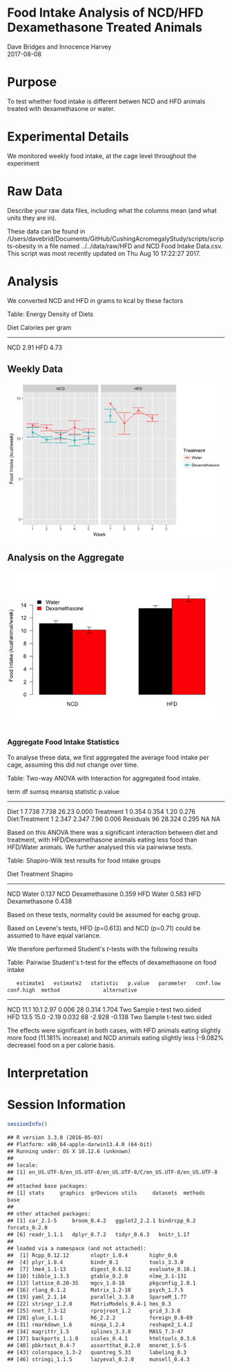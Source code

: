 # Food Intake Analysis of NCD/HFD Dexamethasone Treated Animals
Dave Bridges and Innocence Harvey  
2017-08-08  



# Purpose

To test whether food intake is different betwen NCD and HFD animals treated with dexamethasone or water.

# Experimental Details

We monitored weekly food intake, at the cage level throughout the experiment

# Raw Data

Describe your raw data files, including what the columns mean (and what units they are in).



These data can be found in /Users/davebrid/Documents/GitHub/CushingAcromegalyStudy/scripts/scripts-obesity in a file named ../../data/raw/HFD and NCD Food Intake Data.csv.  This script was most recently updated on Thu Aug 10 17:22:27 2017.

# Analysis



We converted NCD and HFD in grams to kcal by these factors


Table: Energy Density of Diets

Diet    Calories per gram
-----  ------------------
NCD                  2.91
HFD                  4.73

## Weekly Data

![](figures/weekly-food-intake-1.png)<!-- -->

## Analysis on the Aggregate

![](figures/overall-food-intake-1.png)<!-- -->

### Aggregate Food Intake Statistics

To analyse these data, we first aggregated the average food intake per cage, assuming this did not change over time.


Table: Two-way ANOVA with Interaction for aggregated food intake.

term              df    sumsq   meansq   statistic   p.value
---------------  ---  -------  -------  ----------  --------
Diet               1    7.738    7.738       26.23     0.000
Treatment          1    0.354    0.354        1.20     0.276
Diet:Treatment     1    2.347    2.347        7.96     0.006
Residuals         96   28.324    0.295          NA        NA

Based on this ANOVA there was a significant interaction between diet and treatment, with HFD/Dexamethasone animals eating less food than HFD/Water animals.  We further analysed this via pairwiwse tests.


Table: Shapiro-Wilk test results for food intake groups

Diet   Treatment        Shapiro
-----  --------------  --------
NCD    Water              0.137
NCD    Dexamethasone      0.359
HFD    Water              0.563
HFD    Dexamethasone      0.438

Based on these tests, normality could be assumed for eachg group.


Based on Levene's tests, HFD (p=0.613) and NCD (p=0.71) could be assumed to have equal variance.

We therefore performed Student's *t*-tests with the following results


Table: Pairwise Student's t-test for the effects of dexamethasone on food intake

       estimate1   estimate2   statistic   p.value   parameter   conf.low   conf.high  method              alternative 
----  ----------  ----------  ----------  --------  ----------  ---------  ----------  ------------------  ------------
NCD         11.1        10.1        2.97     0.006          28      0.314       1.704  Two Sample t-test   two.sided   
HFD         13.5        15.0       -2.19     0.032          68     -2.928      -0.138  Two Sample t-test   two.sided   

The effects were significant in both cases, with HFD animals eating slightly more food (11.181% increase) and NCD animals eating slightly less (-9.082% decrease) food on a per calorie basis.

# Interpretation



# Session Information


```r
sessionInfo()
```

```
## R version 3.3.0 (2016-05-03)
## Platform: x86_64-apple-darwin13.4.0 (64-bit)
## Running under: OS X 10.12.6 (unknown)
## 
## locale:
## [1] en_US.UTF-8/en_US.UTF-8/en_US.UTF-8/C/en_US.UTF-8/en_US.UTF-8
## 
## attached base packages:
## [1] stats     graphics  grDevices utils     datasets  methods   base     
## 
## other attached packages:
## [1] car_2.1-5     broom_0.4.2   ggplot2_2.2.1 bindrcpp_0.2  forcats_0.2.0
## [6] readr_1.1.1   dplyr_0.7.2   tidyr_0.6.3   knitr_1.17   
## 
## loaded via a namespace (and not attached):
##  [1] Rcpp_0.12.12       nloptr_1.0.4       highr_0.6         
##  [4] plyr_1.8.4         bindr_0.1          tools_3.3.0       
##  [7] lme4_1.1-13        digest_0.6.12      evaluate_0.10.1   
## [10] tibble_1.3.3       gtable_0.2.0       nlme_3.1-131      
## [13] lattice_0.20-35    mgcv_1.8-18        pkgconfig_2.0.1   
## [16] rlang_0.1.2        Matrix_1.2-10      psych_1.7.5       
## [19] yaml_2.1.14        parallel_3.3.0     SparseM_1.77      
## [22] stringr_1.2.0      MatrixModels_0.4-1 hms_0.3           
## [25] nnet_7.3-12        rprojroot_1.2      grid_3.3.0        
## [28] glue_1.1.1         R6_2.2.2           foreign_0.8-69    
## [31] rmarkdown_1.6      minqa_1.2.4        reshape2_1.4.2    
## [34] magrittr_1.5       splines_3.3.0      MASS_7.3-47       
## [37] backports_1.1.0    scales_0.4.1       htmltools_0.3.6   
## [40] pbkrtest_0.4-7     assertthat_0.2.0   mnormt_1.5-5      
## [43] colorspace_1.3-2   quantreg_5.33      labeling_0.3      
## [46] stringi_1.1.5      lazyeval_0.2.0     munsell_0.4.3
```
